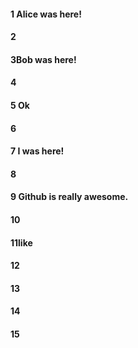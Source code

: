 #### 1 Alice was here!
#### 2
#### 3Bob was here!
#### 4
#### 5 Ok
#### 6
#### 7 I was here!
#### 8
#### 9 Github is really awesome.
#### 10
#### 11like
#### 12
#### 13
#### 14
#### 15